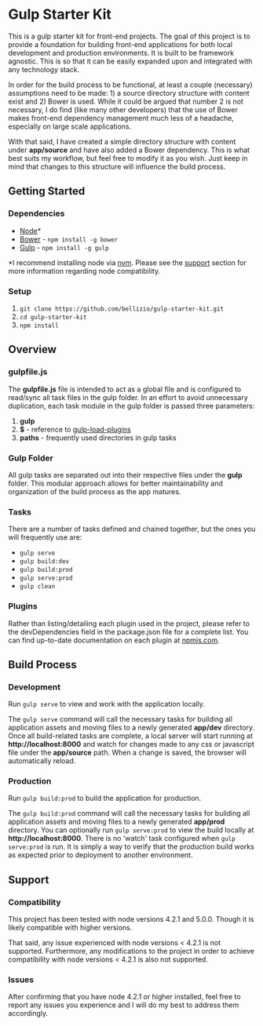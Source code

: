 # Gulp Starter Kit

This is a gulp starter kit for front-end projects. The goal of this project is to provide a foundation for building front-end applications for both local development and production environments. It is built to be framework agnostic. This is so that it can be easily expanded upon and integrated with any technology stack.

In order for the build process to be functional, at least a couple (necessary) assumptions need to be made: 1) a source directory structure with content exist and 2) Bower is used. While it could be argued that number 2 is not necessary, I do find (like many other developers) that the use of Bower makes front-end dependency management much less of a headache, especially on large scale applications.

With that said, I have created a simple directory structure with content under **app/source** and have also added a Bower dependency. This is what best suits my workflow, but feel free to modify it as you wish. Just keep in mind that changes to this structure will influence the build process.

## Getting Started

### Dependencies
* [Node](https://nodejs.org/)*
* [Bower](http://bower.io/) - `npm install -g bower`
* [Gulp](http://gulpjs.com/) - `npm install -g gulp`

*I recommend installing node via [nvm](https://github.com/creationix/nvm). Please see the [support](https://github.com/bellizio/gulp-starter-kit/blob/master/README.md#support) section for more information regarding node compatibility.

### Setup
1. `git clone https://github.com/bellizio/gulp-starter-kit.git`
1. `cd gulp-starter-kit`
1.  `npm install`

## Overview

### gulpfile.js
The **gulpfile.js** file is intended to act as a global file and is configured to read/sync all task files in the gulp folder. In an effort to avoid unnecessary duplication, each task module in the gulp folder is passed three parameters:

1. **gulp**
1. **$** - reference to [gulp-load-plugins](https://www.npmjs.com/package/gulp-load-plugins)
1. **paths** - frequently used directories in gulp tasks

### Gulp Folder
All gulp tasks are separated out into their respective files under the **gulp** folder. This modular approach allows for better maintainability and organization of the build process as the app matures.

### Tasks
There are a number of tasks defined and chained together, but the ones you will frequently use are:

* `gulp serve`
* `gulp build:dev`
* `gulp build:prod`
* `gulp serve:prod`
* `gulp clean`

### Plugins
Rather than listing/detailing each plugin used in the project, please refer to the devDependencies field in the package.json file for a complete list. You can find up-to-date documentation on each plugin at [npmjs.com](https://www.npmjs.com/).

## Build Process

### Development
Run `gulp serve` to view and work with the application locally.

The `gulp serve` command will call the necessary tasks for building all application assets and moving files to a newly generated **app/dev** directory. Once all build-related tasks are complete, a local server will start running at **http://localhost:8000** and watch for changes made to any css or javascript file under the **app/source** path. When a change is saved, the browser will automatically reload.

### Production
Run `gulp build:prod` to build the application for production.

The `gulp build:prod` command will call the necessary tasks for building all application assets and moving files to a newly generated **app/prod** directory. You can optionally run `gulp serve:prod` to view the build locally at **http://localhost:8000**. There is no 'watch' task configured when `gulp serve:prod` is run. It is simply a way to verify that the production build works as expected prior to deployment to another environment.

## Support

### Compatibility
This project has been tested with node versions 4.2.1 and 5.0.0. Though it is likely compatible with higher versions.

That said, any issue experienced with node versions < 4.2.1 is not supported. Furthermore, any modifications to the project in order to achieve compatibility with node versions < 4.2.1 is also not supported.

### Issues
After confirming that you have node 4.2.1 or higher installed, feel free to report any issues you experience and I will do my best to address them accordingly.
